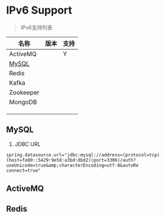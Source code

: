 # IPv6 Support

> IPv6支持列表

| 名称            | 版本 | 支持 |
| --------------- | ---- | ---- |
| ActiveMQ        |      | Y    |
| [MySQL](#mysql) |      |      |
| Redis           |      |      |
| Kafka           |      |      |
| Zookeeper       |      |      |
| MongoDB         |      |      |
|                 |      |      |
|                 |      |      |
|                 |      |      |

## MySQL

1. JDBC URL

```properties
spring.datasource.url="jdbc:mysql://address=(protocol=tcp)(host=fe80::5429:9e58:a3bd:dbd2)(port=3306)/auth?useUnicode=true&amp;characterEncoding=utf-8&autoRe
connect=true"
```

## ActiveMQ



## Redis





